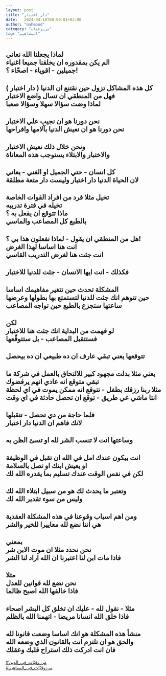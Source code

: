 ```yaml
---
layout: post
title: "دار اختبار"
date:   2024-04-10T00:00:01+03:00
author: "mahmoud"
category: "مرزوقيات"
tag: "المفاهيم"
---
```



لماذا يجعلنا الله نعاني  
الم يكن بمقدوره ان يخلقنا جميعا اغنياء  
جميلين - اقوياء - اصحّاء ؟!  
-  
كل هذه المشاكل تزول حين نقتنع ان الدنيا ( دار
اختبار )  
فهل من المنطقي ان تسال واضع الاختبار  
لماذا وضت سؤالا سهلا وسؤالا صعبا  
-  
نحن دورنا هو ان نجيب علي الاختبار  
نحن دورنا هو ان نعيش الدنيا بآلامها وافراحها  
-  
ونحن خلال ذلك نعيش الاختبار  
والاختبار والابتلاء يستوجب هذه المعاناة  
-  
كل انسان - حتي الجميل او الغني - يعاني  
لان الحياة الدنيا دار اختبار وليست دار متعة
مطلقة  
-  
تخيل مثلا فرد من افراد القوات الخاصة  
تخيله في فترة تدريبه  
ماذا تتوقع ان يفعل به ؟  
بالطبع كل المصاعب والماسي  
-  
هل من المنطقي ان يقول - لماذا تفعلون هذا بي ؟!  
انت هنا اساسا لهذا الغرض  
انت جئت هنا لغرض التدريب القاسي  
-  
فكذلك - انت ايها الانسان - جئت للدنيا للاختبار  
-  
المشكلة تحدث حين تتغير مفاهيمك اساسا  
حين تتوهم انك جئت للدنيا لتستمتع بها بطولها
وعرضها  
ساعتها ستجزع بالطبع حين تواجه المصاعب  
-  
لكن  
لو فهمت من البداية انك جئت هنا للاختبار  
فستتقبل المصاعب - بل ستتوقّعها  
-  
تتوقعها يعني تبقي عارف ان ده طبيعي ان ده بيحصل  
-  
يعني مثلا بذلت مجهود كبير للالتحاق بالعمل في شركة
ما  
تبقي متوقع انه عادي انهم يرفضوك  
مثلا ربنا رزقك بطفل - تتوقع انه ممكن يموت في اي
لحظة  
انتا ماشي عي طريق - توقع ان تحصل حادثة في اي
وقت  
-  
فلما حاجة من دي تحصل - تتقبلها  
لانك فاهم ان الدنيا دار اختبار  
-  
وساعتها انت لا تنسب الشر لله او تسئ الظن به  
-  
انت بيكون عندك امل في الله ان تقبل في الوظيفة  
او يعيش ابنك او تصل بالسلامة  
لكن في نفس الوقت عندك تسليم بما يقدره الله لك  
-  
وتعتبر ما يحدث لك هو من سبيل ابتلاء الله لك  
وليس من سوء تقدير الله لك  
-  
ومن اهم اسباب وقوعنا في هذه المشكلة العقدية  
هي اننا نضع لله معاييرا للخير والشر  
-  
بمعني  
نحن نحدد مثلا ان موت الابن شر  
فاذا مات ابن لنا اعتبرنا ان الله اراد لنا الشر  
-  
مثلا  
نحن نضع لله قوانين للعدل  
فاذا خالفها الله اصبح ظالما  
-  
مثلا - نقول لله - عليك ان تخلق كل البشر اصحاء  
فاذا خلق الله انسانا مريضا - اتهمنا الله بالظلم  
-  
منشأ هذه المشكلة هو انك اساسا وضعت قانونا لله  
والحق هو ان تلتزم انت بالقانون الذي وضعه الله  
فان انت ادركت ذلك استراح قلبك وعقلك  
-  
[<u>\#مرزوقيّات\_في\_الدين</u>](https://www.facebook.com/hashtag/مرزوقيّات_في_الدين?source=feed_text)  
[<u>\#مرزوقيّات\_في\_المفاهيم</u>](https://www.facebook.com/hashtag/مرزوقيّات_في_المفاهيم?source=feed_text)
